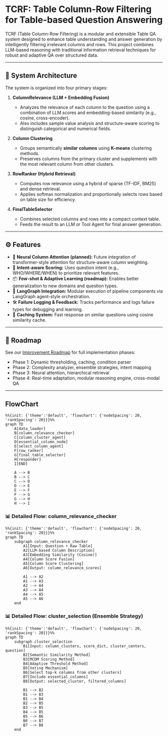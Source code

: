 # TCRF: Table Column-Row Filtering for Table-based Question Answering

TCRF (Table Column-Row Filtering) is a modular and extensible Table QA system designed to enhance table understanding and answer generation by intelligently filtering irrelevant columns and rows. This project combines LLM-based reasoning with traditional information retrieval techniques for robust and adaptive QA over structured data.

---

## 🧠 System Architecture

The system is organized into four primary stages:

1. **ColumnRelevance (LLM + Embedding Fusion)**  
   - Analyzes the relevance of each column to the question using a combination of LLM scores and embedding-based similarity (e.g., cosine, cross-encoder).
   - Also includes sample value analysis and structure-aware scoring to distinguish categorical and numerical fields.

2. **Column Clustering**  
   - Groups semantically **similar columns** using **K-means** clustering methods.
   - Preserves columns from the primary cluster and supplements with the most relevant column from other clusters.

3. **RowRanker (Hybrid Retrieval)**  
   - Computes row relevance using a hybrid of sparse (TF-IDF, BM25) and dense retrieval.
   - Applies softmax normalization and proportionally selects rows based on table size for efficiency.

4. **FinalTableSelector**  
   - Combines selected columns and rows into a compact context table.
   - Feeds the result to an LLM or Tool Agent for final answer generation.

---

## ⚙️ Features

- 🧮 **Neural Column Attention (planned):** Future integration of transformer-style attention for structure-aware column weighting.
- 🧠 **Intent-aware Scoring:** Uses question intent (e.g., WHO/WHERE/WHEN) to prioritize relevant features.
- 📦 **Few-shot & Adaptive Learning (roadmap):** Enables better generalization to new domains and question types.
- 💬 **LangGraph Integration:** Modular execution of pipeline components via LangGraph agent-style orchestration.
- 🛠️ **Failure Logging & Feedback:** Tracks performance and logs failure types for debugging and learning.
- 🔁 **Caching System:** Fast response on similar questions using cosine similarity cache.

---

## 🚀 Roadmap

See our [Improvement Roadmap](#) for full implementation phases:
- Phase 1: Dynamic thresholding, caching, condition parser
- Phase 2: Complexity analyzer, ensemble strategies, intent mapping
- Phase 3: Neural attention, hierarchical retrieval
- Phase 4: Real-time adaptation, modular reasoning engine, cross-modal QA

---

## FlowChart

```mermaid
%%{init: {'theme':'default', 'flowchart': {'nodeSpacing': 20, 'rankSpacing': 20}}}%%
graph TD
    A[data_loader]
    B[column_relevance_checker]
    C[column_cluster_agent]
    D[essential_column_node]
    E[select_column_agent]
    F[row_ranker]
    G[final_table_selecter]
    H[responder]
    I[END]

    A --> B
    B --> C
    C --> D
    D --> E
    E --> F
    F --> G
    G --> H
    H --> I
```

### 📊 Detailed Flow: column_relevance_checker

```mermaid
%%{init: {'theme':'default', 'flowchart': {'nodeSpacing': 20, 'rankSpacing': 20}}}%%
graph TD
    subgraph column_relevance_checker
        A1[Input: Question + Raw Table]
        A2[LLM-based Column Description]
        A3[Embedding Similarity (Cosine)]
        A4[Column Score Fusion]
        A5[Column Score Clustering]
        A6[Output: column_relevance_scores]
        
        A1 --> A2
        A1 --> A3
        A2 --> A4
        A3 --> A4
        A4 --> A5
        A5 --> A6
    end
```

### 📊 Detailed Flow: cluster_selection (Ensemble Strategy)

```mermaid
%%{init: {'theme':'default', 'flowchart': {'nodeSpacing': 20, 'rankSpacing': 20}}}%%
graph TD
    subgraph cluster_selection
        B1[Input: column_clusters, score_dict, cluster_centers, question]
        B2[Semantic Similarity Method]
        B3[MCDM Scoring Method]
        B4[Adaptive Threshold Method]
        B5[Voting Mechanism]
        B6[Select top-k columns from other clusters]
        B7[Include essential_columns]
        B8[Output: selected_cluster, filtered_columns]
        
        B1 --> B2
        B1 --> B3
        B1 --> B4
        B2 --> B5
        B3 --> B5
        B4 --> B5
        B5 --> B6
        B6 --> B7
        B7 --> B8
    end
```
